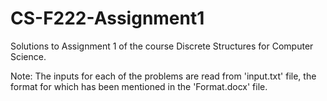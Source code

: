 # CS-F222-Assignment1

Solutions to Assignment 1 of the course Discrete Structures for Computer Science.

Note: The inputs for each of the problems are read from 'input.txt' file, the format for which has been mentioned in the 'Format.docx' file.
